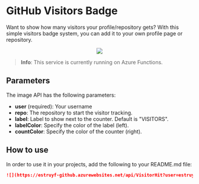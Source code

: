 # GitHub Visitors Badge

Want to show how many visitors your profile/repository gets? With this simple visitors badge system, you can add it to your own profile page or repository.

<p align="center">
  <a href="#">
      <img src="https://estruyf-github.azurewebsites.net/api/VisitorHit?user=estruyf&repo=github-visitors-badge&countColor=%237B1E7A" />
   </a>
</p>

> **Info**: This service is currently running on Azure Functions.

## Parameters

The image API has the following parameters:

- **user** (required): Your username
- **repo**: The repository to start the visitor tracking.
- **label**: Label to show next to the counter. Default is "VISITORS".
- **labelColor**: Specify the color of the label (left).
- **countColor**: Specify the color of the counter (right).

## How to use

In order to use it in your projects, add the following to your README.md file:

```markdown
![](https://estruyf-github.azurewebsites.net/api/VisitorHit?user=estruyf&repo=github-visitors-badge&countColor=%237B1E7A)
```
